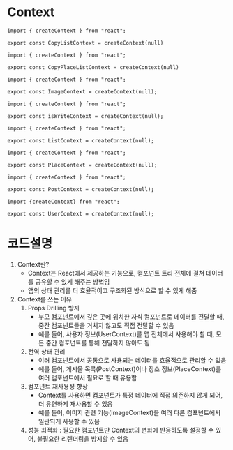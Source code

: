 # Context

```JS
import { createContext } from "react";

export const CopyListContext = createContext(null)
```

```JS
import { createContext } from "react";

export const CopyPlaceListContext = createContext(null)
```

```JS
import { createContext } from "react";

export const ImageContext = createContext(null);
```

```JS
import { createContext } from "react";

export const isWriteContext = createContext(null);
```

```JS
import { createContext } from "react";

export const ListContext = createContext(null);
```

```JS
import { createContext } from "react";

export const PlaceContext = createContext(null);
```

```JS
import { createContext } from "react";

export const PostContext = createContext(null);
```

```JS
import {createContext} from "react";

export const UserContext = createContext(null);
```

# 코드설명

1. Context란?
    - Context는 React에서 제공하는 기능으로, 컴포넌트 트리 전체에 걸쳐 데이터를 공유할 수 있게 해주는 방법임
    - 앱의 상태 관리를 더 효율적이고 구조화된 방식으로 할 수 있게 해줌
2. Context를 쓰는 이유
    1. Props Drilling 방지
        - 부모 컴포넌트에서 깊은 곳에 위치한 자식 컴포넌트로 데이터를 전달할 때, 중간 컴포넌트들을 거치지 않고도 직접 전달할 수 있음
        - 예를 들어, 사용자 정보(UserContext)를 앱 전체에서 사용해야 할 때, 모든 중간 컴포넌트를 통해 전달하지 않아도 됨
    2. 전역 상태 관리
        - 여러 컴포넌트에서 공통으로 사용되는 데이터를 효율적으로 관리할 수 있음
        - 예를 들어, 게시물 목록(PostContext)이나 장소 정보(PlaceContext)를 여러 컴포넌트에서 필요로 할 때 유용함
    3. 컴포넌트 재사용성 향상
        - Context를 사용하면 컴포넌트가 특정 데이터에 직접 의존하지 않게 되어, 더 유연하게 재사용할 수 있음
        - 예를 들어, 이미지 관련 기능(ImageContext)을 여러 다른 컴포넌트에서 일관되게 사용할 수 있음
    4. 성능 최적화 : 필요한 컴포넌트만 Context의 변화에 반응하도록 설정할 수 있어, 불필요한 리렌더링을 방지할 수 있음